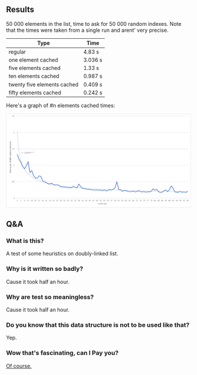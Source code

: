 ## Results

50 000 elements in the list, time to ask for 50 000 random indexes. Note that the times were taken from a single run and arent' very precise.

| Type | Time |
| ---- | ---- |
| regular | 4.83 s |
| one element cached | 3.036 s |
| five elements cached | 1.33 s |
| ten elements cached | 0.987 s |
| twenty five elements cached | 0.409 s |
| fifty elements cached | 0.242 s|

Here's a graph of #n elements cached times:

![Graph](graph.png)

## Q&A

### What is this?

A test of some heuristics on doubly-linked list.

### Why is it written so badly?

Cause it took half an hour.

### Why are test so meaningless?

Cause it took half an hour.

### Do you know that this data structure is not to be used like that?

Yep.

### Wow that's fascinating, can I Pay you?

[Of course.](http://paypal.me/Bartor)

